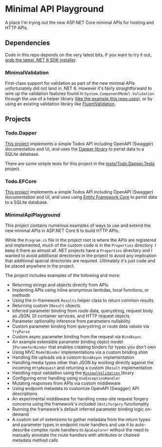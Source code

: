 # Minimal API Playground
A place I'm trying out the new ASP.NET Core minimal APIs for hosting and HTTP APIs.

## Dependencies
Code in this repo depends on the very latest bits. If you want to try it out, [grab the latest .NET 6 SDK installer](https://dotnet.microsoft.com/download/dotnet/6.0).

### MinimalValidation
First-class support for validation as part of the new minimal APIs unfortunately did not land in .NET 6. However it's fairly straightforward to wire up the validation features found in `System.ComponentModel.Validation` through the use of a helper library ([like the example this repo uses](https://github.com/DamianEdwards/MiniValidation)), or by using an existing validation library like [FluentValidation](https://fluentvalidation.net/).

## Projects

### Todo.Dapper
[This project](src/Todo.Dapper) implements a simple Todos API including OpenAPI (Swagger) documentation and UI, and uses the [Dapper library](https://dapperlib.github.io/Dapper/) to perist data to a SQLite database.

There are some simple tests for this project in the [tests/Todo.Dapper.Tests](tests/Todo.Dapper.Tests) project.

### Todo.EFCore
[This project](src/Todo.EFCore) implements a simple Todos API including OpenAPI (Swagger) documentation and UI, and uses  using [Entity Framework Core](https://docs.microsoft.com/en-us/ef/core/) to perist data to a SQLite database.

### MinimalApiPlayground
This project contains numerous examples of ways to use and extend the new minimal APIs in ASP.NET Core 6 to build HTTP APIs.

While the `Program.cs` file in the project root is where the APIs are registered and implemented, much of the custom code is in the `Properties` directory. I keep it there as almost all .NET projects have a `Properties` directory and I wanted to avoid additional directories in the project to avoid any implication that additional special directories are required. Ultimately it's just code and be placed anywhere in the project.

The project includes examples of the following and more:
- Returning strings and objects directly from APIs
- Implenting APIs using inline anonymous lambdas, local functions, or methods 
- Using the in-framework `Results` helper class to return common results
- Returning custom `IResult` objects
- Inferred parameter binding from route data, querystring, request body as JSON, DI container services, and HTTP request objects
- Parameter optionality inference from parameters nullability
- Custom parameter binding from querystring or route data values via `TryParse`
- Custom async parameter binding from the request via `BindAsync`
- An example extensible parameter binding object model `IParameterBinder` that enables creating binders for types you don't own
- Using MVC `ModelBinder` implementations via a custom binding shim
- Handling file uploads via a custom `BindAsync` implementation
- Handling media types other than JSON by working directly against the incoming `HttpRequest` and returning a custom `IResult` implementation
- Handling input validation using the [`MinimalValidation` ](https://github.com/DamianEdwards/MinimalValidation)library
- Configuring error handling using `UseExceptionHandler`
- Mutating responses from APIs via custom middleware
- Using endpoint metadata to customize OpenAPI (Swagger) API descriptions
- An experimental middleware for handling cross-site request forgery concerns using the framework's included `IAntiforgery` functionality
- Running the framework's default inferred parameter binding logic on-demand
- A custom set of extensions to gather metadata from the return types and parameter types in endpoint route handlers and use it to auto-describe complex route handlers to `ApiExplorer` without the need to manually annotate the route handlers with attributes or chained metadata method calls
